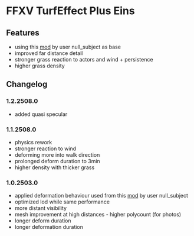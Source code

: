 # FFXV TurfEffect Plus Eins

## Features
- using this [mod](https://www.moddb.com/mods/more-responsive-turfeffects-grass/downloads/null-turfeffects-0-1-4) by user null_subject as base
- improved far distance detail
- stronger grass reaction to actors and wind + persistence
- higher grass density

## Changelog

### 1.2.2508.0
- added quasi specular
### 1.1.2508.0
- physics rework
- stronger reaction to wind
- deforming more into walk direction
- prolonged deform duration to 3min
- higher density with thicker grass
### 1.0.2503.0
- applied deformation behaviour used from this [mod](https://www.moddb.com/mods/more-responsive-turfeffects-grass/downloads/null-turfeffects-0-1-4) by user null_subject
- optimized lod while same performance
- more distant visibility
- mesh improvement at high distances - higher polycount (for photos)
- longer deform duration
- longer deformation duration